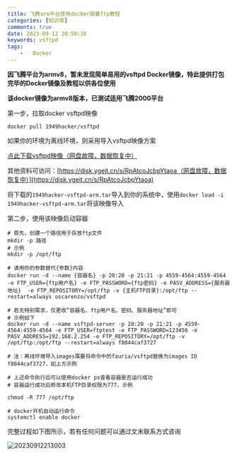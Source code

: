 ```yaml
---
title: 飞腾arm平台使用docker部署ftp教程
categories: [知识库]
comments: true
date: 2023-09-12 20:50:38
keywords: vsftpd
tags:
    -   Docker
---
```


**因飞腾平台为armv8，暂未发现简单易用的vsftpd Docker镜像，特此提供打包完毕的Docker镜像及教程以供各位使用**

<!-- more -->

**该docker镜像为armv8版本，已测试适用飞腾2000平台**

第一步，拉取docker vsftpd映像

`docker pull 1949hacker/vsftpd`

如果你的环境为离线环境，则采用导入vsftpd映像方案

[点此下载vsftpd映像（网盘故障，数据恢复中）](https://disk.ygeit.cn/s/RpAtcoJcbpYtaoa)

其他资料可访问：[https://disk.ygeit.cn/s/RpAtcoJcbpYtaoa（网盘故障，数据恢复中）](https://disk.ygeit.cn/s/RpAtcoJcbpYtaoa)

将下载的`1949hacker-vsftpd-arm.tar`导入到你的系统中，使用`docker load -i 1949hacker-vsftpd-arm.tar`将该映像导入

第二步，使用该映像启动容器

```shell
# 首先，创建一个路径用于存放ftp文件
mkdir -p 路径
# 示例
mkdir -p /opt/ftp

# 请用你的参数替代{参数}内容
docker run -d --name {容器名} -p 20:20 -p 21:21 -p 4559-4564:4559-4564 -e FTP_USER={ftp用户名} -e FTP_PASSWORD={ftp密码} -e PASV_ADDRESS={服务器地址}  -e FTP_REPOSITORY=/opt/ftp -v {主机FTP目录}:/opt/ftp --restart=always oscarenzo/vsftpd

# 若无特别需求，仅更改“容器名、ftp用户名、密码、服务器地址”即可
# 示例如下
docker run -d --name vsftpd-server -p 20:20 -p 21:21 -p 4559-4564:4559-4564 -e FTP_USER=ftptest -e FTP_PASSWORD=123456 -e PASV_ADDRESS=192.168.2.254 -e FTP_REPOSITORY=/opt/ftp -v /opt/ftp:/opt/ftp --restart=always f8044caf3727

# 注：离线环境导入images需要将命令中的fauria/vsftpd替换为images ID f8044caf3727，如上方示例

# 上述命令执行后可以使用docker ps查看容器是否运行成功
# 容器运行成功后修改本机FTP目录权限为777，示例

chmod -R 777 /opt/ftp

# docker开机自动运行命令
systemctl enable docker
```

完整过程如下图所示，若有任何问题可以通过文末联系方式咨询

![20230912213003](https://img.hackerbs.com//20230912213003.png)